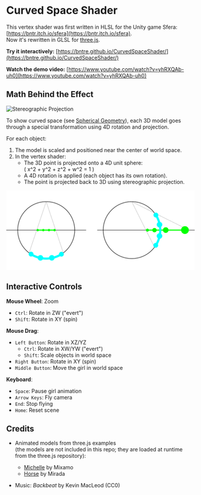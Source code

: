 # Curved Space Shader

This vertex shader was first written in HLSL for the Unity game Sfera: [https://bntr.itch.io/sfera](https://bntr.itch.io/sfera).  
Now it's rewritten in GLSL for [three.js](https://threejs.org/).

**Try it interactively:** [https://bntre.github.io/CurvedSpaceShader/](https://bntre.github.io/CurvedSpaceShader/)  

**Watch the demo video:** [https://www.youtube.com/watch?v=yhRXQAb-uh0](https://www.youtube.com/watch?v=yhRXQAb-uh0)

## Math Behind the Effect

<img src="https://upload.wikimedia.org/wikipedia/commons/8/85/Stereographic_projection_in_3D.png" width="400" alt="Stereographic Projection"/>

To show curved space (see [Spherical Geometry](https://en.wikipedia.org/wiki/Spherical_geometry)), each 3D model goes through a special transformation using 4D rotation and projection.

For each object:

1. The model is scaled and positioned near the center of world space.
2. In the vertex shader:
    - The 3D point is projected onto a 4D unit sphere:  
      \( x^2 + y^2 + z^2 + w^2 = 1 \)
    - A 4D rotation is applied (each object has its own rotation).
    - The point is projected back to 3D using stereographic projection.

![Projections](doc_projection_image.svg)


## Interactive Controls

**Mouse Wheel**: Zoom  
+ `Ctrl`: Rotate in ZW ("evert")  
+ `Shift`: Rotate in XY (spin)

**Mouse Drag**:  
- `Left Button`: Rotate in XZ/YZ  
  + `Ctrl`: Rotate in XW/YW ("evert")  
  + `Shift`: Scale objects in world space
- `Right Button`: Rotate in XY (spin)  
- `Middle Button`: Move the girl in world space

**Keyboard**:  
- `Space`: Pause girl animation  
- `Arrow Keys`: Fly camera  
- `End`: Stop flying  
- `Home`: Reset scene


## Credits

- Animated models from three.js examples  
    (the models are not included in this repo; they are loaded at runtime from the three.js repository):
  - [Michelle](https://threejs.org/examples/?#webgpu_skinning) by Mixamo
  - [Horse](https://threejs.org/examples/?#webgl_morphtargets_horse) by Mirada

- Music: *Backbeat* by Kevin MacLeod (CC0)
